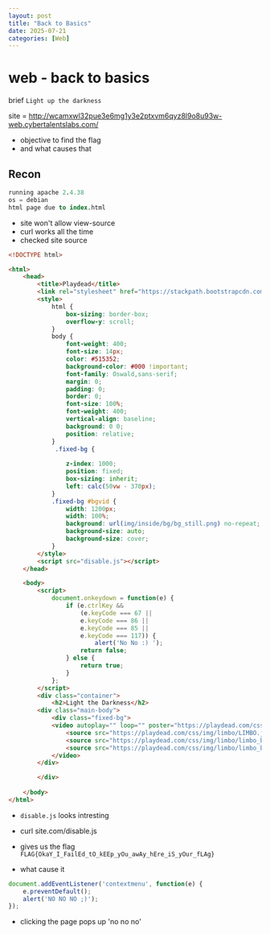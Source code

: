 ```yaml
---
layout: post
title: "Back to Basics"
date: 2025-07-21
categories: [Web]
---
```


# web - back to basics

brief `Light up the darkness` 

site = http://wcamxwl32pue3e6mg1y3e2ptxvm6qyz8l9o8u93w-web.cybertalentslabs.com/

- objective to find the flag 
- and what causes that 
## Recon 

```sql
running apache 2.4.38 
os = debian 
html page due to index.html 

```

- site won't allow view-source 
- curl works all the time 
- checked site source 
```html 
<!DOCTYPE html>

<html>
    <head>
        <title>Playdead</title>
        <link rel="stylesheet" href="https://stackpath.bootstrapcdn.com/bootstrap/4.3.1/css/bootstrap.min.css" integrity="sha384-ggOyR0iXCbMQv3Xipma34MD+dH/1fQ784/j6cY/iJTQUOhcWr7x9JvoRxT2MZw1T" crossorigin="anonymous">
        <style>
            html {
                box-sizing: border-box;
                overflow-y: scroll;
            }
            body {
                font-weight: 400;
                font-size: 14px;
                color: #515352;
                background-color: #000 !important;
                font-family: Oswald,sans-serif;
                margin: 0;
                padding: 0;
                border: 0;
                font-size: 100%;
                font-weight: 400;
                vertical-align: baseline;
                background: 0 0;
                position: relative;
            }
             .fixed-bg {
                
                z-index: 1000;
                position: fixed;
                box-sizing: inherit;
                left: calc(50vw - 370px);
            }
            .fixed-bg #bgvid {
                width: 1200px;
                width: 100%;
                background: url(img/inside/bg/bg_still.png) no-repeat;
                background-size: auto;
                background-size: cover;
            }
        </style>
        <script src="disable.js"></script>
    </head>

    <body>
        <script>
            document.onkeydown = function(e) {
                if (e.ctrlKey && 
                    (e.keyCode === 67 || 
                    e.keyCode === 86 || 
                    e.keyCode === 85 || 
                    e.keyCode === 117)) {
                        alert('No No :) ');
                    return false;
                } else {
                    return true;
                }
            };
        </script>
        <div class="container">
            <h2>Light the Darkness</h2>
        <div class="main-body">
            <div class="fixed-bg">
            <video autoplay="" loop="" poster="https://playdead.com/css/img/limbo/LIMBO.jpg" id="bgvid">
                <source src="https://playdead.com/css/img/limbo/LIMBO.jpg" type="image/jpeg">
                <source src="https://playdead.com/css/img/limbo/limbo_bg.webm" type="video/webm">
                <source src="https://playdead.com/css/img/limbo/limbo_bg.mp4" type="video/mp4">
            </video>
        </div>

        </div>
        
    </body>
</html>
```

- `disable.js` looks intresting 
- curl site.com/disable.js 
- gives us the flag 
`FLAG{OkaY_I_FailEd_tO_kEEp_yOu_awAy_hEre_iS_yOur_fLAg} `

- what cause it

```js
document.addEventListener('contextmenu', function(e) {
    e.preventDefault();
    alert('NO NO NO ;)');
});
```
- clicking the page pops up 'no no no' 
